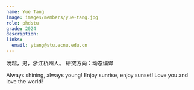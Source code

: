 ```yaml
---
name: Yue Tang
image: images/members/yue-tang.jpg
role: phdstu
grade: 2024
description: 
links:
  email: ytang@stu.ecnu.edu.cn
---
```


汤越，男，浙江杭州人。
研究方向：动态编译

Always shining, always young! Enjoy sunrise, enjoy sunset! Love you and love the world!

